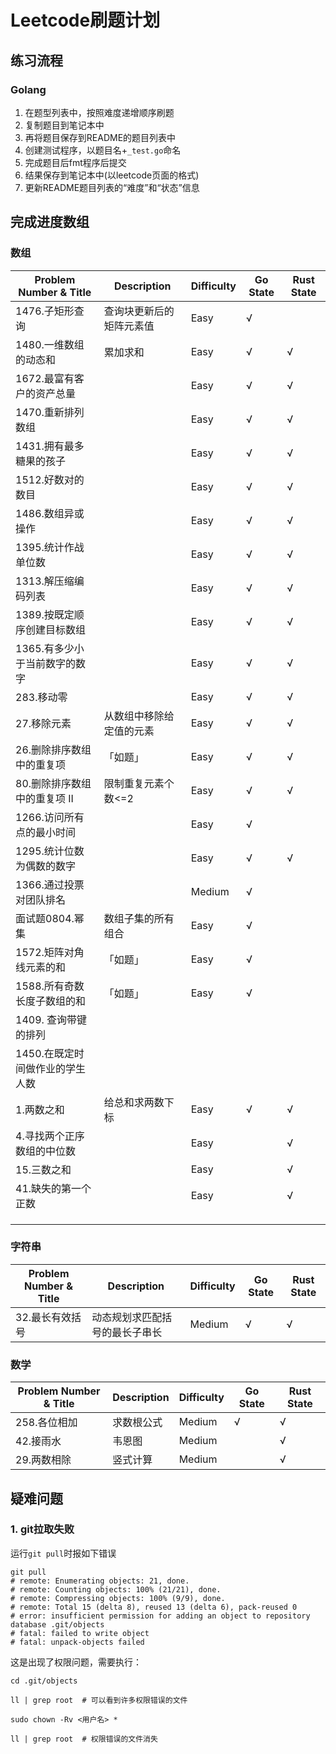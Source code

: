 # Leetcode刷题计划
## 练习流程
### Golang
1. 在题型列表中，按照难度递增顺序刷题
1. 复制题目到笔记本中
1. 再将题目保存到README的题目列表中
1. 创建测试程序，以题目名+`_test.go`命名
1. 完成题目后fmt程序后提交
1. 结果保存到笔记本中(以leetcode页面的格式)
1. 更新README题目列表的“难度”和“状态”信息

## 完成进度数组

### 数组

| Problem Number & Title | Description | Difficulty | Go State | Rust State |
| -------------- | ----- | ----- | -------- | ------------ |
| 1476.子矩形查询 | 查询块更新后的矩阵元素值 | Easy | √ |  |
| 1480.一维数组的动态和 | 累加求和 | Easy | √ | √ |
| 1672.最富有客户的资产总量 |  | Easy | √ | √ |
| 1470.重新排列数组 |  | Easy  | √ | √ |
| 1431.拥有最多糖果的孩子 |  | Easy | √ | √ |
| 1512.好数对的数目 |  | Easy | √ | √ |
| 1486.数组异或操作 |  |Easy  |√ | √ |
| 1395.统计作战单位数 |  |Easy  | √ | √ |
| 1313.解压缩编码列表 |  | Easy | √ | √ |
| 1389.按既定顺序创建目标数组 |  | Easy | √ | √ |
| 1365.有多少小于当前数字的数字 |  | Easy | √ | √ |
| 283.移动零 |  | Easy | √ | √ |
| 27.移除元素 | 从数组中移除给定值的元素 | Easy | √ | √ |
| 26.删除排序数组中的重复项 | 「如题」 | Easy | √ | √ |
| 80.删除排序数组中的重复项 II | 限制重复元素个数<=2 | Easy | √ | √ |
| 1266.访问所有点的最小时间 |  | Easy | √ | |
| 1295.统计位数为偶数的数字 |  | Easy | √ | √ |
| 1366.通过投票对团队排名 |  | Medium | √ | |
| 面试题0804.幂集 | 数组子集的所有组合 | Easy | √ | |
| 1572.矩阵对角线元素的和 | 「如题」 | Easy | √ | |
| 1588.所有奇数长度子数组的和 | 「如题」 | Easy | √ | |
| 1409. 查询带键的排列 |  | | | |
| 1450.在既定时间做作业的学生人数|  | | | |
| 1.两数之和 | 给总和求两数下标 | Easy | √ | √ |
| 4.寻找两个正序数组的中位数 | | Easy | | √ |
| 15.三数之和 | | Easy | | √ |
| 41.缺失的第一个正数 | | Easy | | √ |
|  |  | | | |
|  |  | | | |
|  |  | | | |

### 字符串
| Problem Number & Title | Description | Difficulty | Go State | Rust State |
| -------------- | ----- | ----- | -------- | ------------ |
| 32.最长有效括号| 动态规划求匹配括号的最长子串长 | Medium | √ | √ |

### 数学
| Problem Number & Title | Description| Difficulty | Go State | Rust State |
| -------------- | ----- | ----- | -------- | ------------ |
| 258.各位相加 | 求数根公式 | Medium | √ | √ |
| 42.接雨水| 韦恩图 | Medium |  | √ |
| 29.两数相除| 竖式计算 | Medium |  | √ |

## 疑难问题
### 1. git拉取失败

运行`git pull`时报如下错误

```shell
git pull
# remote: Enumerating objects: 21, done.
# remote: Counting objects: 100% (21/21), done.
# remote: Compressing objects: 100% (9/9), done.
# remote: Total 15 (delta 8), reused 13 (delta 6), pack-reused 0
# error: insufficient permission for adding an object to repository database .git/objects
# fatal: failed to write object
# fatal: unpack-objects failed
```

这是出现了权限问题，需要执行：

```shell
cd .git/objects

ll | grep root  # 可以看到许多权限错误的文件

sudo chown -Rv <用户名> *

ll | grep root  # 权限错误的文件消失
```